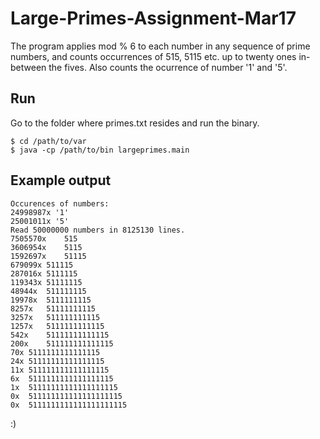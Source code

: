 # Large-Primes-Assignment-Mar17
The program applies mod % 6 to each number in any sequence of prime numbers, and counts occurrences of 515, 5115 etc. up to twenty ones in-between the fives. Also counts the ocurrence of number '1' and '5'.

## Run

Go to the folder where primes.txt resides and run the binary.

```
$ cd /path/to/var
$ java -cp /path/to/bin largeprimes.main
```

## Example output
```
Occurences of numbers: 
24998987x '1'
25001011x '5'
Read 50000000 numbers in 8125130 lines.
7505570x	515
3606954x	5115
1592697x	51115
679099x	511115
287016x	5111115
119343x	51111115
48944x	511111115
19978x	5111111115
8257x	51111111115
3257x	511111111115
1257x	5111111111115
542x	51111111111115
200x	511111111111115
70x	5111111111111115
24x	51111111111111115
11x	511111111111111115
6x	5111111111111111115
1x	51111111111111111115
0x	511111111111111111115
0x	5111111111111111111115
```

:)
